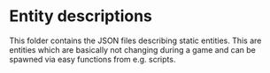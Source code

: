 # Entity descriptions

This folder contains the JSON files describing static entities. This are entities which are basically not changing during a game and can be spawned via easy functions from e.g. scripts.